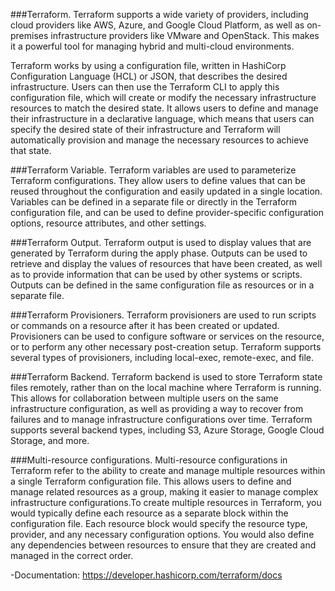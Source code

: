

###Terraform. 
Terraform supports a wide variety of providers, including cloud providers like AWS, Azure, and Google Cloud Platform, as well as on-premises infrastructure providers like VMware and OpenStack. This makes it a powerful tool for managing hybrid and multi-cloud environments.

Terraform works by using a configuration file, written in HashiCorp Configuration Language (HCL) or JSON, that describes the desired infrastructure. Users can then use the Terraform CLI to apply this configuration file, which will create or modify the necessary infrastructure resources to match the desired state. It allows users to define and manage their infrastructure in a declarative language, which means that users can specify the desired state of their infrastructure and Terraform will automatically provision and manage the necessary resources to achieve that state.

###Terraform Variable.
Terraform variables are used to parameterize Terraform configurations. They allow users to define values that can be reused throughout the configuration and easily updated in a single location. Variables can be defined in a separate file or directly in the Terraform configuration file, and can be used to define provider-specific configuration options, resource attributes, and other settings.

###Terraform Output. 
Terraform output is used to display values that are generated by Terraform during the apply phase. Outputs can be used to retrieve and display the values of resources that have been created, as well as to provide information that can be used by other systems or scripts. Outputs can be defined in the same configuration file as resources or in a separate file.

###Terraform Provisioners. 
Terraform provisioners are used to run scripts or commands on a resource after it has been created or updated. Provisioners can be used to configure software or services on the resource, or to perform any other necessary post-creation setup. Terraform supports several types of provisioners, including local-exec, remote-exec, and file.

###Terraform Backend. 
Terraform backend is used to store Terraform state files remotely, rather than on the local machine where Terraform is running. This allows for collaboration between multiple users on the same infrastructure configuration, as well as providing a way to recover from failures and to manage infrastructure configurations over time. Terraform supports several backend types, including S3, Azure Storage, Google Cloud Storage, and more.

###Multi-resource configurations. 
Multi-resource configurations in Terraform refer to the ability to create and manage multiple resources within a single Terraform configuration file. This allows users to define and manage related resources as a group, making it easier to manage complex infrastructure configurations.To create multiple resources in Terraform, you would typically define each resource as a separate block within the configuration file. Each resource block would specify the resource type, provider, and any necessary configuration options. You would also define any dependencies between resources to ensure that they are created and managed in the correct order.

-Documentation: https://developer.hashicorp.com/terraform/docs
